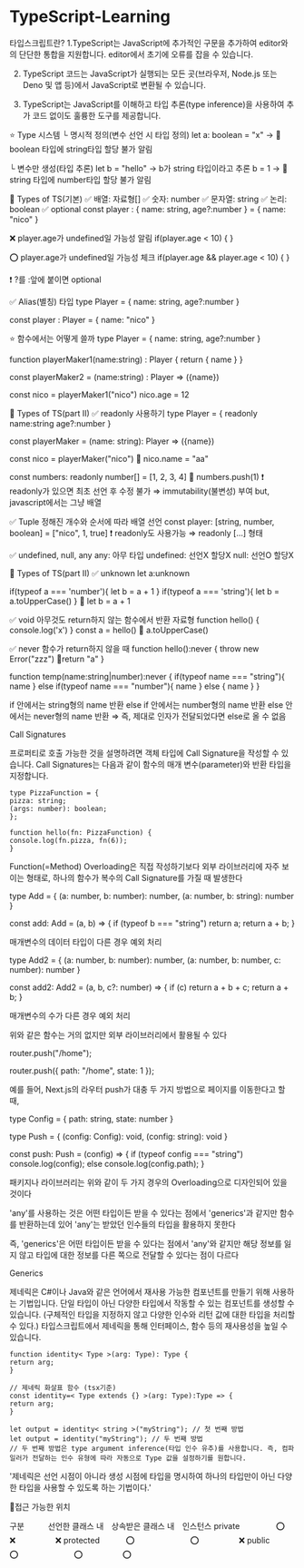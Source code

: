 # TypeScript-Learning
타입스크립트란?
1.TypeScript는 JavaScript에 추가적인 구문을 추가하여 editor와의 단단한 통합을 지원합니다. editor에서 초기에 오류를 잡을 수 있습니다.

2. TypeScript 코드는 JavaScript가 실행되는 모든 곳(브라우저, Node.js 또는 Deno 및 앱 등)에서 JavaScript로 변환될 수 있습니다.

3. TypeScript는 JavaScript를 이해하고 타입 추론(type inference)을 사용하여 추가 코드 없이도 훌륭한 도구를 제공합니다.

⭐ Type 시스템
└ 명시적 정의(변수 선언 시 타입 정의)
let a: boolean = "x"
→ 🚫 boolean 타입에 string타입 할당 불가 알림

└ 변수만 생성(타입 추론)
let b = "hello"
→ b가 string 타입이라고 추론
b = 1
→ 🚫 string 타입에 number타입 할당 불가 알림

📌 Types of TS(기본)
✅ 배열: 자료형[]
✅ 숫자: number
✅ 문자열: string
✅ 논리: boolean
✅ optional
const player : {
    name: string,
    age?:number
} = {
    name: "nico"
}

❌ player.age가 undefined일 가능성 알림
if(player.age < 10) {
}

⭕ player.age가 undefined일 가능성 체크
if(player.age && player.age < 10) {
}

❗ ?를 :앞에 붙이면 optional

✅ Alias(별칭) 타입
type Player = {
    name: string,
    age?:number
}

const player : Player = {
    name: "nico"
}

⭐ 함수에서는 어떻게 쓸까
type Player = {
    name: string,
    age?:number
}

function playerMaker1(name:string) : Player {
    return {
        name
    }
}

const playerMaker2 = (name:string) : Player => ({name})

const nico = playerMaker1("nico")
nico.age = 12

📌 Types of TS(part II)
✅ readonly 사용하기
type Player = {
    readonly name:string
    age?:number
}

const playerMaker = (name: string): Player => ({name})

const nico = playerMaker("nico")
🚫 nico.name = "aa"

const numbers: readonly number[] = [1, 2, 3, 4]
🚫 numbers.push(1)
❗ readonly가 있으면 최초 선언 후 수정 불가
    ⇒ immutability(불변성) 부여
        but, javascript에서는 그냥 배열

✅ Tuple
정해진 개수와 순서에 따라 배열 선언
const player: [string, number, boolean] = ["nico", 1, true]
❗ readonly도 사용가능 ⇒ readonly [...] 형태

✅ undefined, null, any
any: 아무 타입
undefined: 선언X 할당X
null: 선언O 할당X

📌 Types of TS(part II)
✅ unknown
let a:unknown

if(typeof a === 'number'){
    let b = a + 1
}
if(typeof a === 'string'){
    let b = a.toUpperCase()
}
🚫 let b = a + 1

✅ void
아무것도 return하지 않는 함수에서 반환 자료형
function hello() {
    console.log('x')
}
const a = hello()
🚫 a.toUpperCase()

✅ never
함수가 return하지 않을 때
function hello():never {
    throw new Error("zzz")
    🚫return "a"
}

function temp(name:string|number):never {
    if(typeof name === "string"){
        name
    } else if(typeof name === "number"){
        name
    } else {
        name
    }
}

if 안에서는 string형의 name 반환
else if 안에서는 number형의 name 반환
else 안에서는 never형의 name 반환
⇒ 즉, 제대로 인자가 전달되었다면 else로 올 수 없음


Call Signatures

프로퍼티로 호출 가능한 것을 설명하려면 객체 타입에 Call Signature을 작성할 수 있습니다.
Call Signatures는 다음과 같이 함수의 매개 변수(parameter)와 반환 타입을 지정합니다.
```
type PizzaFunction = {
pizza: string;
(args: number): boolean;
};

function hello(fn: PizzaFunction) {
console.log(fn.pizza, fn(6));
}
```


Function(=Method) Overloading은 직접 작성하기보다 외부 라이브러리에 자주 보이는 형태로, 하나의 함수가 복수의 Call Signature를 가질 때 발생한다

type Add = {
(a: number, b: number): number,
(a: number, b: string): number
}

const add: Add = (a, b) => {
if (typeof b === "string") return a;
return a + b;
}

매개변수의 데이터 타입이 다른 경우 예외 처리

type Add2 = {
(a: number, b: number): number,
(a: number, b: number, c: number): number
}

const add2: Add2 = (a, b, c?: number) => {
if (c) return a + b + c;
return a + b;
}

매개변수의 수가 다른 경우 예외 처리

위와 같은 함수는 거의 없지만 외부 라이브러리에서 활용될 수 있다

router.push("/home");

router.push({
path: "/home",
state: 1
});

예를 들어, Next.js의 라우터 push가 대충 두 가지 방법으로 페이지를 이동한다고 할 때,

type Config = {
path: string,
state: number
}

type Push = {
(config: Config): void,
(config: string): void
}

const push: Push = (config) => {
if (typeof config === "string") console.log(config);
else console.log(config.path);
}

패키지나 라이브러리는 위와 같이 두 가지 경우의 Overloading으로 디자인되어 있을 것이다


'any'를 사용하는 것은 어떤 타입이든 받을 수 있다는 점에서 'generics'과 같지만 함수를 반환하는데 있어 'any'는 받았던 인수들의 타입을 활용하지 못한다

즉, 'generics'은 어떤 타입이든 받을 수 있다는 점에서 'any'와 같지만 해당 정보를 잃지 않고 타입에 대한 정보를 다른 쪽으로 전달할 수 있다는 점이 다르다

Generics

제네릭은 C#이나 Java와 같은 언어에서 재사용 가능한 컴포넌트를 만들기 위해 사용하는 기법입니다. 단일 타입이 아닌 다양한 타입에서 작동할 수 있는 컴포넌트를 생성할 수 있습니다.
(구체적인 타입을 지정하지 않고 다양한 인수와 리턴 값에 대한 타입을 처리할 수 있다.)
타입스크립트에서 제네릭을 통해 인터페이스, 함수 등의 재사용성을 높일 수 있습니다.
```
function identity< Type >(arg: Type): Type {
return arg;
}

// 제네릭 화살표 함수 (tsx기준)
const identity=< Type extends {} >(arg: Type):Type => {
return arg;
}

let output = identity< string >("myString"); // 첫 번째 방법
let output = identity("myString"); // 두 번째 방법
// 두 번째 방법은 type argument inference(타입 인수 유추)를 사용합니다. 즉, 컴파일러가 전달하는 인수 유형에 따라 자동으로 Type 값을 설정하기를 원합니다.
```



'제네릭은 선언 시점이 아니라 생성 시점에 타입을 명시하여 하나의 타입만이 아닌 다양한 타입을 사용할 수 있도록 하는 기법이다.'

📌접근 가능한 위치

구분　　　선언한 클래스 내　상속받은 클래스 내　인스턴스
private 　 　　　⭕　　　　　　　❌　　　　　❌
protected 　　　⭕　　　　　　　⭕　　　　　❌
public　　　　　⭕　　　　　　　⭕　　　　　⭕